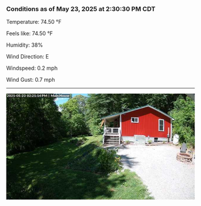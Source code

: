 ### Conditions as of May 23, 2025 at 2:30:30 PM CDT 

Temperature: 74.50 &deg;F

Feels like: 74.50 &deg;F

Humidity: 38%

Wind Direction: E

Windspeed: 0.2 mph

Wind Gust: 0.7 mph

---

<img src="./images/latest.jpeg"/>

